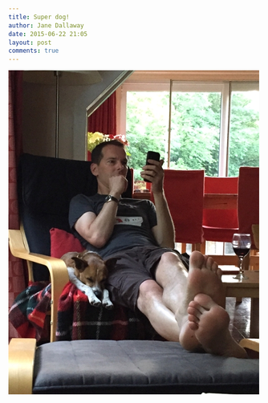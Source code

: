 ```yaml
---
title: Super dog!
author: Jane Dallaway
date: 2015-06-22 21:05
layout: post
comments: true
---
```


<div><a href="/media/Mtp_FullSizeRender.jpg"><img src="/media/Mtp_thumb_FullSizeRender.jpg" width="500" height="646"/></a></div>



  




      